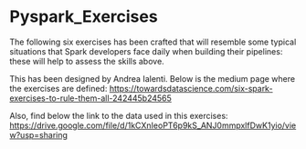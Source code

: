 # Pyspark_Exercises

The following six exercises has been crafted that will resemble some typical situations that Spark developers face daily when building their pipelines: these will help to assess the skills above.

This has been designed by Andrea Ialenti. Below is the medium page where the exercises are defined:
https://towardsdatascience.com/six-spark-exercises-to-rule-them-all-242445b24565

Also, find below the link to the data used in this exercises:
https://drive.google.com/file/d/1kCXnIeoPT6p9kS_ANJ0mmpxlfDwK1yio/view?usp=sharing
